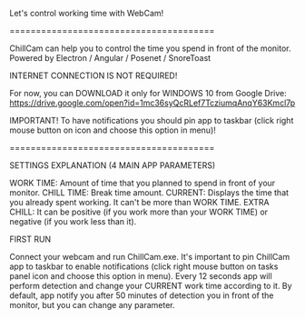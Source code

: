 Let's control working time with WebCam!

=======================================

ChillCam can help you to control the time you spend in front of the monitor.
  Powered by Electron / Angular / Posenet / SnoreToast

INTERNET CONNECTION IS NOT REQUIRED!

For now, you can DOWNLOAD it only for WINDOWS 10 from Google Drive:
  https://drive.google.com/open?id=1mc36syQcRLef7TcziumqAnqY63Kmcl7p

IMPORTANT!
  To have notifications you should pin app to taskbar (click right mouse button on icon and choose this option in menu)!

=======================================

SETTINGS EXPLANATION (4 MAIN APP PARAMETERS)

WORK TIME:
  Amount of time that you planned to spend in front of your monitor.
CHILL TIME:
  Break time amount.
CURRENT:
  Displays the time that you already spent working. It can't be more than WORK TIME.
EXTRA CHILL:
  It can be positive (if you work more than your WORK TIME) or negative (if you work less than it).


FIRST RUN

Connect your webcam and run ChillCam.exe. It's important to pin ChillCam app to taskbar to enable notifications (click right mouse button on tasks panel icon and choose this option in menu). Every 12 seconds app will perform detection and change your CURRENT work time according to it. By default, app notify you after 50 minutes of detection you in front of the monitor, but you can change any parameter.
